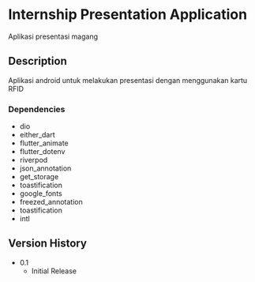 # Internship Presentation Application

Aplikasi presentasi magang

## Description

Aplikasi android untuk melakukan presentasi dengan menggunakan kartu RFID

### Dependencies

* dio
* either_dart
* flutter_animate
* flutter_dotenv
* riverpod
* json_annotation
* get_storage
* toastification
* google_fonts
* freezed_annotation
* toastification
* intl

## Version History

* 0.1
    * Initial Release
